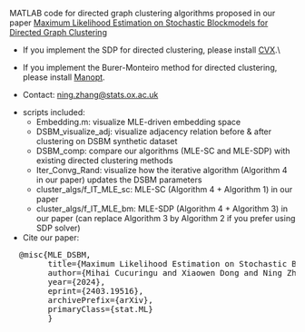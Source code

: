 
MATLAB code for directed graph clustering algorithms proposed in our paper [Maximum Likelihood Estimation on Stochastic Blockmodels
for Directed Graph Clustering](http://arxiv.org/abs/2403.19516)

- If you implement the SDP for directed clustering, please install [CVX](https://cvxr.com/cvx/).\
- If you implement the Burer-Monteiro method for directed clustering, please install [Manopt](https://www.manopt.org/tutorial.html).

- Contact: ning.zhang@stats.ox.ac.uk

* scripts included:
  - Embedding.m: visualize MLE-driven embedding space
  - DSBM_visualize_adj: visualize adjacency relation before & after clustering on DSBM synthetic dataset
  - DSBM_comp: compare our algorithms (MLE-SC and MLE-SDP) with existing directed clustering methods
  - Iter_Convg_Rand: visualize how the iterative algorithm (Algorithm 4 in our paper) updates the DSBM parameters
  - cluster_algs/f_IT_MLE_sc: MLE-SC (Algorithm 4 + Algorithm 1) in our paper
  - cluster_algs/f_IT_MLE_bm: MLE-SDP (Algorithm 4 + Algorithm 3) in our paper (can replace Algorithm 3 by Algorithm 2 if you prefer using SDP solver)
* Cite our paper:
 <pre>
  @misc{MLE_DSBM,
        title={Maximum Likelihood Estimation on Stochastic Blockmodels for Directed Graph Clustering}, 
        author={Mihai Cucuringu and Xiaowen Dong and Ning Zhang},
        year={2024},
        eprint={2403.19516},
        archivePrefix={arXiv},
        primaryClass={stat.ML}
        }
<pre>
